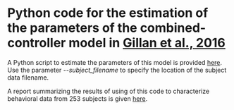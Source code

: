 # Python code for the estimation of the parameters of the combined-controller model in [Gillan et al., 2016](https://elifesciences.org/articles/11305)

A Python script to estimate the parameters of this model is provided [here](code/scripts/doMLforDawRLmodel_scipy_LBFGSB.py). Use the parameter *--subject_filename* to specify the location of the subject data filename.

A report summarizing the results of using of this code to characterize behavioral data from 253 subjects is given [here](doc/dawRLmode.pdf).
